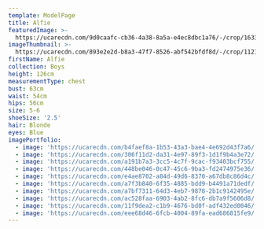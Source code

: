 ```yaml
---
template: ModelPage
title: Alfie
featuredImage: >-
  https://ucarecdn.com/9d0caafc-cb36-4a38-8a5a-e4ec8dbc1a76/-/crop/1633x940/0,116/-/preview/
imageThumbnail: >-
  https://ucarecdn.com/893e2e2d-b8a3-47f7-8526-abf542bfdf8d/-/crop/1121x1581/253,0/-/preview/
firstName: Alfie
collection: Boys
height: 126cm
measurementType: chest
bust: 63cm
waist: 54cm
hips: 56cm
size: 5-6
shoeSize: '2.5'
hair: Blonde
eyes: Blue
imagePortfolio:
  - image: 'https://ucarecdn.com/b4faef8a-1b53-43a3-bae4-4e692d43f7a6/'
  - image: 'https://ucarecdn.com/306f11d2-da31-4e97-89f3-1d1f9b4a3e72/'
  - image: 'https://ucarecdn.com/a191b7a3-3cc5-4c7f-9cac-f93403bcf755/'
  - image: 'https://ucarecdn.com/448be046-0c47-45c6-9ba3-fd2474975e36/'
  - image: 'https://ucarecdn.com/e4ae8702-a84d-49d6-8370-a67db8c86d4c/'
  - image: 'https://ucarecdn.com/a7f3b840-6f35-4885-bdd9-b4491a71dedf/'
  - image: 'https://ucarecdn.com/a7bf7311-64d3-4eb7-9878-2b1c9142495e/'
  - image: 'https://ucarecdn.com/ac528faa-6903-4ab2-8fc6-db7a9f5606d8/'
  - image: 'https://ucarecdn.com/11f9dea2-c1b9-4676-bd0f-adf432ed0046/'
  - image: 'https://ucarecdn.com/eee68d46-6fcb-4004-89fa-ead686815fe9/'
---
```


